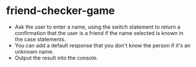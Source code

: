 # friend-checker-game
- Ask the user to enter a name, using the switch statement to return a confirmation that the user is a friend if the name selected is known in the case statements. 
- You can add a default response that you don't know the person if it's an unknown name.
- Output the result into the console.
